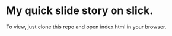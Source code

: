 # My quick slide story on slick.

To view, just clone this repo and open index.html in your browser.
